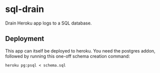 # sql-drain

Drain Heroku app logs to a SQL database.

## Deployment

This app can itself be deployed to heroku. You need the postgres addon, followed by running this one-off schema creation command:

```
heroku pg:psql < schema.sql
```
